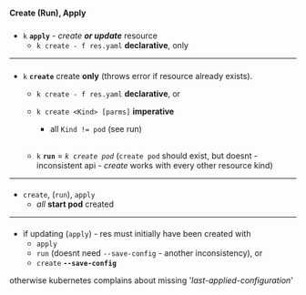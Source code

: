                  
#### Create (Run), Apply


###
- `k`  **`apply`**  - *create* **_or update_** resource 
    - `k create - f res.yaml`  **declarative**, only



---

###
- `k` **`create`** create **only** (throws error if resource already exists).
    - `k create - f res.yaml`  **declarative**, or 
        
    - `k create <Kind> [parms]` **imperative**
        - all `Kind != pod` (see run)

    ##
    - `k` **`run`** = *`k create pod`*
(`create pod` should exist, but doesnt - inconsistent api - _create_ works     with every other resource kind)

---
####
- `create`, (`run`), `apply` 
    - _all_ **start pod** created           


---

####
- if updating (`apply`) - res must initially have been created with 
    - `apply`
    - `run` (doesnt need `--save-config`  - another inconsistency),  or
    - `create` **`--save-config`**

otherwise kubernetes complains about missing '*last-applied-configuration*'

